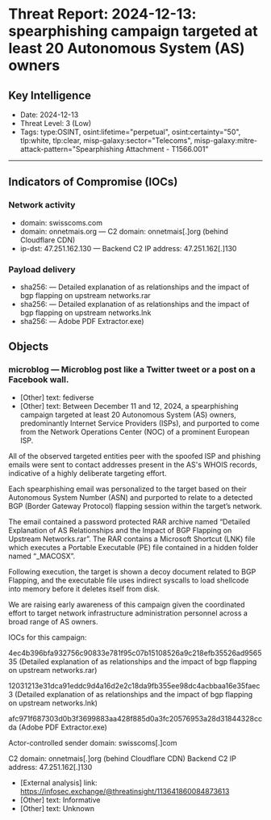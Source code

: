 # Threat Report: 2024-12-13: spearphishing campaign targeted at least 20 Autonomous System (AS) owners


## Key Intelligence
* Date: 2024-12-13
* Threat Level: 3 (Low)
* Tags: type:OSINT, osint:lifetime="perpetual", osint:certainty="50", tlp:white, tlp:clear, misp-galaxy:sector="Telecoms", misp-galaxy:mitre-attack-pattern="Spearphishing Attachment - T1566.001"

---

## Indicators of Compromise (IOCs)
### Network activity
* domain: swisscoms.com
* domain: onnetmais.org — C2 domain: onnetmais[.]org (behind Cloudflare CDN)
* ip-dst: 47.251.162.130 — Backend C2 IP address: 47.251.162[.]130

### Payload delivery
* sha256: <sha256> — Detailed explanation of as relationships and the impact of bgp flapping on upstream networks.rar
* sha256: <sha256> — Detailed explanation of as relationships and the impact of bgp flapping on upstream networks.lnk
* sha256: <sha256> — Adobe PDF Extractor.exe)

## Objects
### microblog — Microblog post like a Twitter tweet or a post on a Facebook wall.
* [Other] text: fediverse
* [Other] text: Between December 11 and 12, 2024, a spearphishing campaign targeted at least 20 Autonomous System (AS) owners, predominantly Internet Service Providers (ISPs), and purported to come from the Network Operations Center (NOC) of a prominent European ISP.

All of the observed targeted entities peer with the spoofed ISP and phishing emails were sent to contact addresses present in the AS's WHOIS records, indicative of a highly deliberate targeting effort.

Each spearphishing email was personalized to the target based on their Autonomous System Number (ASN) and purported to relate to a detected BGP (Border Gateway Protocol) flapping session within the target’s network.

The email contained a password protected RAR archive named “Detailed Explanation of AS Relationships and the Impact of BGP Flapping on Upstream Networks.rar”. The RAR contains a Microsoft Shortcut (LNK) file which executes a Portable Executable (PE) file contained in a hidden folder named “_MACOSX”.

Following execution, the target is shown a decoy document related to BGP Flapping, and the executable file uses indirect syscalls to load shellcode into memory before it deletes itself from disk.

We are raising early awareness of this campaign given the coordinated effort to target network infrastructure administration personnel across a broad range of AS owners.

IOCs for this campaign:

4ec4b396bfa932756c90833e781f95c07b15108526a9c218efb35526ad956535 (Detailed explanation of as relationships and the impact of bgp flapping on upstream networks.rar)

12031213e31dca91eddc9d4a16d2e2c18da9fb355ee98dc4acbbaa16e35faec3 (Detailed explanation of as relationships and the impact of bgp flapping on upstream networks.lnk)

afc971f687303d0b3f3699883aa428f885d0a3fc20576953a28d31844328ccda (Adobe PDF Extractor.exe)

Actor-controlled sender domain:
swisscoms[.]com

C2 domain: onnetmais[.]org (behind Cloudflare CDN)
Backend C2 IP address: 47.251.162[.]130
* [External analysis] link: https://infosec.exchange/@threatinsight/113641860084873613
* [Other] text: Informative
* [Other] text: Unknown
